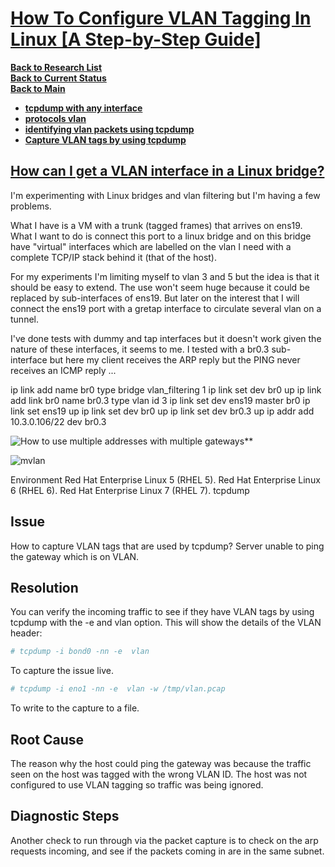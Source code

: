 # **[How To Configure VLAN Tagging In Linux [A Step-by-Step Guide]](https://ostechnix.com/configure-vlan-tagging-in-linux/)**

**[Back to Research List](../../../../../../research_list.md)**\
**[Back to Current Status](../../../../../../../development/status/weekly/current_status.md)**\
**[Back to Main](../../../../../../../README.md)**

- **[tcpdump with any interface](https://networkengineering.stackexchange.com/questions/1559/tcpdump-i-any-with-vlan)**
- **[protocols vlan](https://unix.stackexchange.com/questions/127245/in-which-vlan-am-i-in)**
- **[identifying vlan packets using tcpdump](https://serverfault.com/questions/562325/identifying-vlan-packets-using-tcpdump)**
- **[Capture VLAN tags by using tcpdump](https://access.redhat.com/solutions/2630851)**

## **[How can I get a VLAN interface in a Linux bridge?](https://superuser.com/questions/1833519/how-can-i-get-a-vlan-interface-in-a-linux-bridge)**

I'm experimenting with Linux bridges and vlan filtering but I'm having a few problems.

What I have is a VM with a trunk (tagged frames) that arrives on ens19. What I want to do is connect this port to a linux bridge and on this bridge have "virtual" interfaces which are labelled on the vlan I need with a complete TCP/IP stack behind it (that of the host).

For my experiments I'm limiting myself to vlan 3 and 5 but the idea is that it should be easy to extend. The use won't seem huge because it could be replaced by sub-interfaces of ens19. But later on the interest that I will connect the ens19 port with a gretap interface to circulate several vlan on a tunnel.

I've done tests with dummy and tap interfaces but it doesn't work given the nature of these interfaces, it seems to me. I tested with a br0.3 sub-interface but here my client receives the ARP reply but the PING never receives an ICMP reply ...

ip link add name br0 type bridge vlan_filtering 1
ip link set dev br0 up
ip link add link br0 name br0.3 type vlan id 3
ip link set dev ens19 master br0
ip link set ens19 up
ip link set dev br0 up
ip link set dev br0.3 up
ip addr add 10.3.0.106/22 dev br0.3

![How to use multiple addresses with multiple gateways](https://netplan.readthedocs.io/en/stable/examples/#how-to-use-multiple-addresses-on-a-single-interface)**

![mvlan](https://ostechnix.com/wp-content/uploads/2023/11/Configure-VLAN-Tagging-using-Netplan-in-Linux-1024x555.png)

Environment
Red Hat Enterprise Linux 5 (RHEL 5).
Red Hat Enterprise Linux 6 (RHEL 6).
Red Hat Enterprise Linux 7 (RHEL 7).
tcpdump

## Issue

How to capture VLAN tags that are used by tcpdump?
Server unable to ping the gateway which is on VLAN.

## Resolution

You can verify the incoming traffic to see if they have VLAN tags by using tcpdump with the -e  and vlan option.
This will show the details of the VLAN header:

```bash
# tcpdump -i bond0 -nn -e  vlan
```

To capture the issue live.

```bash
# tcpdump -i eno1 -nn -e  vlan -w /tmp/vlan.pcap
```

To write to the capture to a file.

## Root Cause

The reason why the host could ping the gateway was because the traffic seen on the host was tagged with the wrong VLAN ID. The host was not configured to use VLAN tagging so traffic was being ignored.

## Diagnostic Steps

Another check to run through via the packet capture is to check on the arp requests incoming, and see if the packets coming in are in the same subnet.
